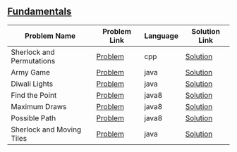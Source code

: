 ## [Fundamentals](https://www.hackerrank.com/domains/mathematics/fundamentals)

|Problem Name|Problem Link|Language|Solution Link|
---|---|---|---
|Sherlock and Permutations|[Problem](https://www.hackerrank.com/challenges/sherlock-and-permutations/problem)|cpp|[Solution](./sherlock-and-permutations.cpp)|
|Army Game|[Problem](https://www.hackerrank.com/challenges/game-with-cells/problem)|java|[Solution](./ArmyGame.java)|
|Diwali Lights|[Problem](https://www.hackerrank.com/challenges/diwali-lights/problem)|java|[Solution](./DiwaliLights.java)|
|Find the Point|[Problem](https://www.hackerrank.com/challenges/find-point/problem)|java8|[Solution](./FindthePoint.java)|
|Maximum Draws|[Problem](https://www.hackerrank.com/challenges/maximum-draws/problem)|java8|[Solution](./MaximumDraws.java)|
|Possible Path|[Problem](https://www.hackerrank.com/challenges/possible-path/problem)|java8|[Solution](./PossiblePath.java)|
|Sherlock and Moving Tiles|[Problem](https://www.hackerrank.com/challenges/sherlock-and-moving-tiles/problem)|java|[Solution](./SherlockandMovingTiles.java)|
